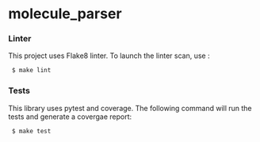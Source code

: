 # molecule_parser

### Linter
This project uses Flake8 linter. To launch the linter scan, use :
 
```sh
 $ make lint
```

### Tests
 
This library uses pytest and coverage. The following command will run the tests and generate a covergae report:
 
```sh
 $ make test
```
